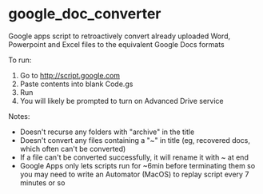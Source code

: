 # google_doc_converter
Google apps script to retroactively convert already uploaded Word, Powerpoint and Excel files to the equivalent Google Docs formats

To run:
1. Go to http://script.google.com
2. Paste contents into blank Code.gs
3. Run
4. You will likely be prompted to turn on Advanced Drive service

Notes:
* Doesn't recurse any folders with "archive" in the title
* Doesn't convert any files containing a "~" in title (eg, recovered docs, which often can't be converted)
* If a file can't be converted successfully, it will rename it with ~ at end
* Google Apps only lets scripts run for ~6min before terminating them so you may need to write an Automator (MacOS) to replay script every 7 minutes or so


